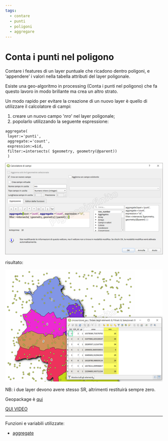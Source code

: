 ```yaml
---
tags:
  - contare
  - punti
  - poligoni
  - aggregare
---
```


# Conta  i punti nel poligono

Contare i features di un layer puntuale che ricadono dentro poligoni, e ‘appendere’ i valori nella tabella attributi del layer poligonale.

Esiste una geo-algoritmo in processing (Conta i punti nel poligono) che fa questo lavoro in modo brillante ma crea un altro strato.

Un modo rapido per evitare la creazione di un nuovo layer è quello di utilizzare il calcolatore di campi:

1. creare un nuovo campo '_nro_' nel layer poligonale;
2. popolarlo utilizzando la seguente espressione: 

```   
aggregate(
 layer:='punti', 
 aggregate:='count', 
 expression:=$id, 
 filter:=intersects( $geometry, geometry(@parent))
 )
```

[![](../img/esempi/conta_punti_in_poligono/conta_01.png)](../img/esempi/conta_punti_in_poligono/conta_01.png)

risultato:

[![](../img/esempi/conta_punti_in_poligono/conta_02.png)](../img/esempi/conta_punti_in_poligono/conta_02.png)

NB: i due layer devono avere stesso SR, altrimenti restituirà sempre zero.

 Geopackage è [qui](../prova_tu/dati_esempi.zip)
 
 [QUI VIDEO](https://youtu.be/vlmnmI6sjAg)

---

Funzioni e variabili utilizzate:

* [aggregate](../gr_funzioni/aggrega/aggrega_unico.md#aggregate)
